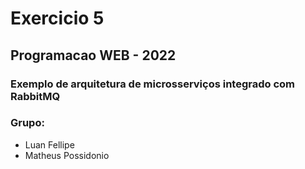 # Exercicio 5
## Programacao WEB - 2022

### Exemplo de arquitetura de microsserviços integrado com RabbitMQ

### Grupo:
  - Luan Fellipe
  - Matheus Possidonio
 
  